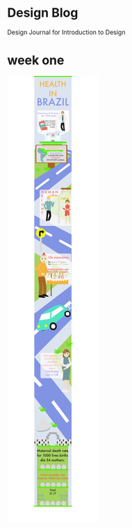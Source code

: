 Design Blog
======

Design Journal for Introduction to Design


week one
======
![Health in Brazil](brazilinfo2.png)
